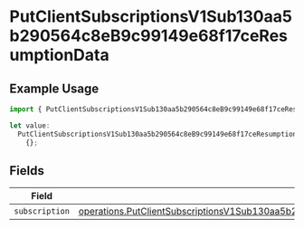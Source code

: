 # PutClientSubscriptionsV1Sub130aa5b290564c8eB9c99149e68f17ceResumptionData

## Example Usage

```typescript
import { PutClientSubscriptionsV1Sub130aa5b290564c8eB9c99149e68f17ceResumptionData } from "@dhaba/safepay-ts/models/operations";

let value:
  PutClientSubscriptionsV1Sub130aa5b290564c8eB9c99149e68f17ceResumptionData =
    {};
```

## Fields

| Field                                                                                                                                                                                                        | Type                                                                                                                                                                                                         | Required                                                                                                                                                                                                     | Description                                                                                                                                                                                                  |
| ------------------------------------------------------------------------------------------------------------------------------------------------------------------------------------------------------------ | ------------------------------------------------------------------------------------------------------------------------------------------------------------------------------------------------------------ | ------------------------------------------------------------------------------------------------------------------------------------------------------------------------------------------------------------ | ------------------------------------------------------------------------------------------------------------------------------------------------------------------------------------------------------------ |
| `subscription`                                                                                                                                                                                               | [operations.PutClientSubscriptionsV1Sub130aa5b290564c8eB9c99149e68f17ceResumptionSubscription](../../models/operations/putclientsubscriptionsv1sub130aa5b290564c8eb9c99149e68f17ceresumptionsubscription.md) | :heavy_minus_sign:                                                                                                                                                                                           | N/A                                                                                                                                                                                                          |